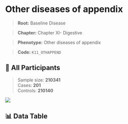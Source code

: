 # Other diseases of appendix

> **Root:** Baseline Disease  

> **Chapter:** Chapter XI- Digestive  

> **Phenotype:** Other diseases of appendix  

> **Code:** `K11_OTHAPPEND`

## 🧪 All Participants  
> Sample size: **210341**  
> Cases: **201**  
> Controls: **210140**
<img src="/Sensitive/Figures/ALL/Incidence/K11_OTHAPPEND.png"/>

## 📊 Data Table
<CsvTableMRF src="/Sensitive/Data/ALL/Incidence/COX_K11_OTHAPPEND.csv"/>

